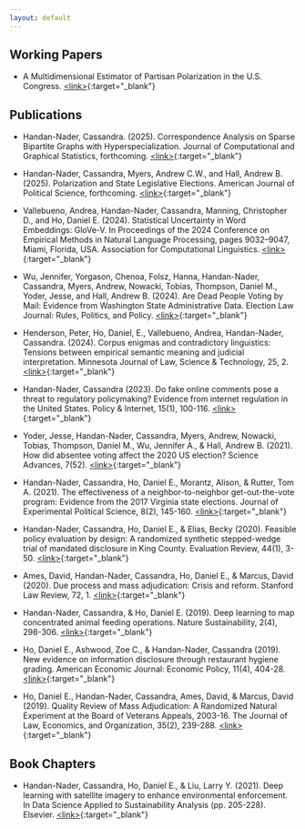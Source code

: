 ```yaml
---
layout: default
---
```

## Working Papers

- A Multidimensional Estimator of Partisan Polarization in the U.S. Congress. [\<link\>](https://www.dropbox.com/scl/fi/1ib56nm66nv44mfb2mlao/unifying_measures.pdf?rlkey=n3hb8hk1llg5375k8xk7xkdix&st=3vewt1zi&dl=0){:target="_blank"}

## Publications

- Handan-Nader, Cassandra. (2025). Correspondence Analysis on Sparse Bipartite Graphs with Hyperspecialization. Journal of Computational and Graphical Statistics, forthcoming. [\<link\>](https://www.tandfonline.com/doi/full/10.1080/10618600.2025.2546451){:target="_blank"}

- Handan-Nader, Cassandra, Myers, Andrew C.W., and Hall, Andrew B. (2025). Polarization and State Legislative Elections. American Journal of Political Science, forthcoming. [\<link\>](https://doi.org/10.1111/ajps.12973){:target="_blank"}

- Vallebueno, Andrea, Handan-Nader, Cassandra, Manning, Christopher D., and Ho, Daniel E. (2024). Statistical Uncertainty in Word Embeddings: GloVe-V. In Proceedings of the 2024 Conference on Empirical Methods in Natural Language Processing, pages 9032–9047, Miami, Florida, USA. Association for Computational Linguistics. [\<link\>](https://aclanthology.org/2024.emnlp-main.510/){:target="_blank"}

- Wu, Jennifer, Yorgason, Chenoa, Folsz, Hanna, Handan-Nader, Cassandra, Myers, Andrew,  Nowacki, Tobias, Thompson, Daniel M., Yoder, Jesse, and Hall, Andrew B. (2024). Are Dead People Voting by Mail: Evidence from Washington State Administrative Data. Election Law Journal: Rules, Politics, and Policy. [\<link\>](https://www.liebertpub.com/doi/10.1089/elj.2023.0047){:target="_blank"}

- Henderson, Peter, Ho, Daniel, E., Vallebueno, Andrea, Handan-Nader, Cassandra. (2024). Corpus enigmas and contradictory linguistics: Tensions between empirical semantic meaning and judicial interpretation. Minnesota Journal of Law, Science & Technology, 25, 2. [\<link\>](https://scholarship.law.umn.edu/mjlst/vol25/iss2/12/){:target="_blank"}

- Handan-Nader, Cassandra (2023). Do fake online comments pose a threat to regulatory policymaking? Evidence from internet regulation in the United States. Policy & Internet, 15(1), 100-116.
[\<link\>](https://doi.org/10.1002/poi3.327){:target="_blank"}

- Yoder, Jesse, Handan-Nader, Cassandra, Myers, Andrew, Nowacki, Tobias, Thompson, Daniel M., Wu, Jennifer A., & Hall, Andrew B.
(2021). How did absentee voting affect the 2020 US election? Science Advances, 7(52).
[\<link\>]( https://doi.org/10.1126/sciadv.abk1755){:target="_blank"}

- Handan-Nader, Cassandra, Ho, Daniel E., Morantz, Alison, & Rutter, Tom A. (2021). The effectiveness of a neighbor-to-neighbor get-out-the-vote program: Evidence from the 2017 Virginia state elections. Journal of Experimental Political Science, 8(2), 145-160. [\<link\>](https://doi.org/10.1017/XPS.2020.11){:target="_blank"}

- Handan-Nader, Cassandra, Ho, Daniel E., & Elias, Becky (2020). Feasible policy evaluation by design: A randomized synthetic stepped-wedge trial of mandated disclosure in King County. Evaluation Review, 44(1), 3-50.
[\<link\>](https://doi.org/10.1177/0193841X20930852){:target="_blank"}

- Ames, David, Handan-Nader, Cassandra, Ho, Daniel E., & Marcus, David (2020). Due process and mass adjudication: Crisis and reform. Stanford Law Review, 72, 1. [\<link\>](https://www.stanfordlawreview.org/print/article/due-process-and-mass-adjudication/){:target="_blank"}

- Handan-Nader, Cassandra, & Ho, Daniel E. (2019). Deep learning to map concentrated animal feeding operations. Nature Sustainability, 2(4), 298-306. [\<link\>](https://www.nature.com/articles/s41893-019-0246-x){:target="_blank"}

- Ho, Daniel E., Ashwood, Zoe C., & Handan-Nader, Cassandra (2019). New evidence on information disclosure through restaurant hygiene grading. American Economic Journal: Economic Policy, 11(4), 404-28. [\<link\>](https://doi.org/10.1257/pol.20180230){:target="_blank"}

- Ho, Daniel E., Handan-Nader, Cassandra, Ames, David, & Marcus, David (2019). Quality Review of Mass Adjudication: A Randomized Natural Experiment at the Board of Veterans Appeals, 2003-16. The Journal of Law, Economics, and Organization, 35(2), 239-288. [\<link\>](https://doi.org/10.1093/jleo/ewz001){:target="_blank"}

## Book Chapters

- Handan-Nader, Cassandra, Ho, Daniel E., & Liu, Larry Y. (2021). Deep learning with satellite imagery to enhance environmental enforcement. In Data Science Applied to Sustainability Analysis (pp. 205-228). Elsevier. [\<link\>](https://purl.stanford.edu/bh005pt4088){:target="_blank"}
